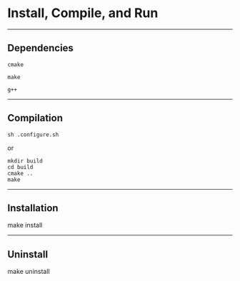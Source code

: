 # Install, Compile, and Run

---

## Dependencies

`cmake`

`make`

`g++`

---

## Compilation

```
sh .configure.sh
```
or
```
mkdir build
cd build
cmake ..
make
```

---

## Installation

make install

---

## Uninstall

make uninstall
